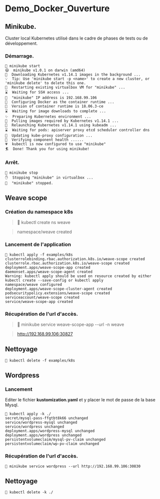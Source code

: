 # Demo_Docker_Ouverture
## Minikube.
Cluster local Kubernetes utilisé dans le cadre de phases de tests ou de développement.
### Démarrage.
``````````````````
🐳 minikube start
😄  minikube v1.0.1 on darwin (amd64)
🤹  Downloading Kubernetes v1.14.1 images in the background ...
💡  Tip: Use 'minikube start -p <name>' to create a new cluster, or 'minikube delete' to delete this one.
🔄  Restarting existing virtualbox VM for "minikube" ...
⌛  Waiting for SSH access ...
📶  "minikube" IP address is 192.168.99.106
🐳  Configuring Docker as the container runtime ...
🐳  Version of container runtime is 18.06.3-ce
⌛  Waiting for image downloads to complete ...
✨  Preparing Kubernetes environment ...
🚜  Pulling images required by Kubernetes v1.14.1 ...
🔄  Relaunching Kubernetes v1.14.1 using kubeadm ... 
⌛  Waiting for pods: apiserver proxy etcd scheduler controller dns
📯  Updating kube-proxy configuration ...
🤔  Verifying component health ......
💗  kubectl is now configured to use "minikube"
🏄  Done! Thank you for using minikube!
``````````````````  
### Arrêt.
```
🐳 minikube stop
✋  Stopping "minikube" in virtualbox ...
🛑  "minikube" stopped.
```
## Weave scope
### Création du namespace k8s
> 🐳 kubectl create ns weave

> namespace/weave created
### Lancement de l'application
```````````
🐳 kubectl apply -f examples/k8s 
clusterrolebinding.rbac.authorization.k8s.io/weave-scope created
clusterrole.rbac.authorization.k8s.io/weave-scope created
deployment.apps/weave-scope-app created
daemonset.apps/weave-scope-agent created
Warning: kubectl apply should be used on resource created by either kubectl create --save-config or kubectl apply
namespace/weave configured
deployment.apps/weave-scope-cluster-agent created
podsecuritypolicy.extensions/weave-scope created
serviceaccount/weave-scope created
service/weave-scope-app created
```````````
### Récupération de l'url d'accès.
> 🐳 minikube service weave-scope-app --url -n weave

> http://192.168.99.106:30827
## Nettoyage
`
🐳 kubectl delete -f examples/k8s 
`
## Wordpress
### Lancement
Editer le fichier **kustomization.yaml** et y placer le mot de passe de la base Mysql.
````````
🐳 kubectl apply -k ./
secret/mysql-pass-ffgtbt8k66 unchanged
service/wordpress-mysql unchanged
service/wordpress unchanged
deployment.apps/wordpress-mysql unchanged
deployment.apps/wordpress unchanged
persistentvolumeclaim/mysql-pv-claim unchanged
persistentvolumeclaim/wp-pv-claim unchanged
````````
### Récupération de l'url d'accès.
``
🐳 minikube service wordpress --url
http://192.168.99.106:30830
``
## Nettoyage
`
🐳 kubectl delete -k ./
`
